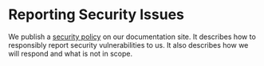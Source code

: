 # Reporting Security Issues

We publish a [security policy](https://docs.peeringdb.com/howto/make-a-security-report/) on our documentation site. It describes how to responsibly report security vulnerabilities to us. It also describes how we will respond and what is not in scope.
